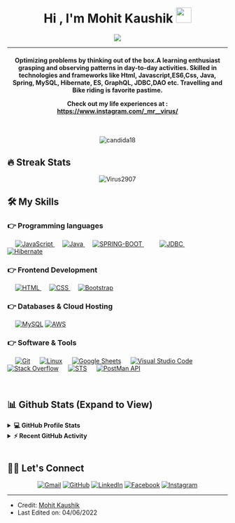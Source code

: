 
<h1 align="center">Hi , I'm Mohit Kaushik <img src="https://media.giphy.com/media/hvRJCLFzcasrR4ia7z/giphy.gif" width="35"></h1>
<p align="center">
  <a href="https://github.com/Virus2907/readme-typing-svg"><img src="https://readme-typing-svg.herokuapp.com?lines=Full+Stack+Web+Developer;DSnALGO%20|%20javascript%20|%20JAVA%20Enthusiast;Always%20learning%20new%20things&center=true&width=500&height=50"></a>
</p>
<hr/>
<h4 align="center">Optimizing problems by thinking out of the box.A learning enthusiast grasping and observing patterns in day-to-day activities. Skilled in technologies and frameworks like Html, Javascript,ES6,Css, Java, Spring, MySQL, Hibernate, ES, GraphQL, JDBC,DAO etc.
Travelling and Bike riding is favorite pastime.

Check out my life experiences at : https://www.instagram.com/_mr__virus/</h4>
<br>
<p align="center"> <img src="https://komarev.com/ghpvc/?username=Virus2907&label=Profile%20views&color=0e75b6&style=plastic" alt="candida18" /> </p>

## 🔥 Streak Stats
<p align="center"><img src="https://github-readme-streak-stats.herokuapp.com/?user=Virus2907&theme=algolia" alt="Virus2907"  /></p>


## 🛠️ My Skills

### 👉 Programming languages

<p align="left"> 
  &emsp;
  <a href="https://developer.mozilla.org/en-US/docs/Web/JavaScript" target="_blank"> 
     <img alt="JavaScript" src="https://img.shields.io/badge/JavaScript%20-%23F7DF1E.svg?logo=javascript&logoColor=black">
   </a>
  &emsp;
  <a href="https://www.java.com" target="_blank"> 
    <img alt="Java" src="https://img.shields.io/badge/Java-%23007396.svg?logo=java&logoColor=white">
  </a>
  &emsp;
  <a href="https://spring.io/projects/spring-boot">
    <img alt="SPRING-BOOT" src="https://img.shields.io/badge/SPRING-BOOT-%23777BB4.svg?logo=springboot&logoColor=white"/>
  </a>
   &emsp;
  &emsp;
  <a href="https://developer.mozilla.org/en-US/docs/Web/JavaScript" target="_blank"> 
     <img alt="JDBC" src="https://img.shields.io/badge/JDBC%20-%23F7DF1E.svg?logo=javascript&logoColor=black">
   </a>
    &emsp;
  <a href="https://www.java.com" target="_blank"> 
    <img alt="Hibernate" src="https://img.shields.io/badge/Hibernate-%23007396.svg?logo=java&logoColor=white">
  </a>
</p>

### 👉 Frontend Development
<p align="left"> 
  &emsp; 
  <a href="https://www.w3.org/html/" target="_blank"> 
   <img alt="HTML" src="https://img.shields.io/badge/HTML5%20-%23E34F26.svg?logo=html5&logoColor=white">
  </a>   
  &emsp;
  <a href="https://www.w3schools.com/css/" target="_blank">
    <img alt="CSS" src="https://img.shields.io/badge/CSS%20-%231572B6.svg?logo=css3&logoColor=white">
  </a> 
   &emsp;
  <a href="https://getbootstrap.com" target="_blank"> 
    <img alt="Bootstrap" src="https://img.shields.io/badge/Bootstrap-%23563D7C.svg?style=flat&logo=bootstrap&logoColor=white"/>
  </a>
</p>

### 👉 Databases & Cloud Hosting
<p align="left">
  &emsp;
    <a href="https://www.mysql.com/"><img alt="MySQL" src="https://img.shields.io/badge/MySQL-%2300f.svg?style=flat&llogo=mysql&logoColor=white"></a>
    <a href="https://aws.amazon.com/"><img alt="AWS" src="https://img.shields.io/badge/AWS-%2300f.svg?style=flat&llogo=mysql&logoColor=white"></a>
 </p>
 
 ### 👉 Software & Tools
 
<p>
 
  &emsp;
    <a href="#"><img alt="Git" src="https://img.shields.io/badge/Git%20-%23F05033.svg?logo=git&logoColor=white"></a>
  &emsp;
    <a href="#"><img alt="Linux" src="https://img.shields.io/badge/Linux-FCC624?style=flat&logo=linux&logoColor=black"></a>
  &emsp;
    <a href="#"><img alt="Google Sheets" src="https://img.shields.io/badge/Google%20Sheets%20-%2334A853.svg?logo=google%20sheets&logoColor=white"></a>
  &emsp;
    <a href="#"><img alt="Visual Studio Code" src="https://img.shields.io/badge/Visual%20Studio%20Code-0078d7.svg?logo=visual-studio-code&logoColor=white"></a>
  &emsp;
    <a href="#"><img alt="Stack Overflow" src="https://img.shields.io/badge/-Stack%20Overflow-FE7A16?logo=stack-overflow&logoColor=white"></a>
  &emsp;
   <a href="#"><img alt="STS" src="https://img.shields.io/badge/STS%20-%23F05033.svg?logo=git&logoColor=white"></a>
  &emsp;
  <a href="#"><img alt="PostMan API" src="https://img.shields.io/badge/PostMan%20API%20-%2334A853.svg?logo=google%20sheets&logoColor=white"></a>
  &emsp;
</p>

<br/>

## 📊 Github Stats (Expand to View) 


<details> 
  <summary><b>💻 GitHub Profile Stats</b></summary>
  <br/>
  <p align="center">
    <a href="https://github.com/Virus2907/github-readme-stats"><img alt="Candida's Github Stats" src="https://github-readme-stats.vercel.app/api?username=Virus2907&show_icons=true&count_private=true&theme=algolia" height="192px"/></a>
<br/>
  &nbsp;
	  <img src="https://github-readme-stats.vercel.app/api/top-langs?username=Virus2907&show_icons=true&locale=en&layout=compact&theme=algolia" alt="Virus2907" height="192px"/>
  <br/>
  <b>Note:</b> Top languages is only a metric of the languages my public code consists of and doesn't reflect experience or skill level.
  </p>
</details>


<details>
  <summary><b>⚡ Recent GitHub Activity</b></summary>
  <br/>
   <a href="https://github.com/Virus2907"><img alt="Mohit's Activity Graph" src="https://activity-graph.herokuapp.com/graph?username=ankitsyadav&custom_title=Mohit%20Kaushik's%20Contribution%20Graph&theme=react-dark" /></a>
  <br/>

</details>

<br/>

## 🙋‍♀️ Let's Connect
<p align="center">
	<a href="mailto:mohitkaushik2907@gmail.com"><img src="https://img.icons8.com/bubbles/50/000000/gmail.png" alt="Gmail"/></a>
	<a href="https://github.com/Virus2907"><img src="https://img.icons8.com/bubbles/50/000000/github.png" alt="GitHub"/></a>
	<a href="https://www.linkedin.com/in/mohit-kaushik-639450237/"><img src="https://img.icons8.com/bubbles/50/000000/linkedin.png" alt="LinkedIn"/></a>
	<a href="https://www.facebook.com/exam.portal.asy/"><img src="https://img.icons8.com/bubbles/50/000000/facebook-new.png" alt="Facebook"/></a>
	<a href="https://www.instagram.com/_mr__virus/"><img src="https://img.icons8.com/bubbles/50/000000/instagram.png" alt="Instagram"/></a>
	
</p>

<hr/>

* Credit: [Mohit Kaushik](https://github.com/Virus2907)
* Last Edited on: 04/06/2022








